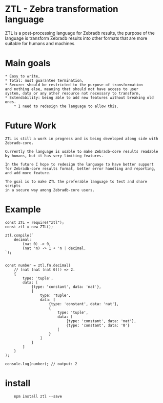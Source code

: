 # ZTL - Zebra transformation language

ZTL is a post-processing language for Zebradb results, the purpose of 
the language is transform Zebradb results into other formats that 
are more suitable for humans and machines.

# Main goals

	* Easy to write,
	* Total: must guarantee termination,
	* Secure: should be restricted to the purpose of transformation
	and nothing else, meaning that should not have access to user 
	system, data or any other resource not necessary to transform.
	* Extendability: being able to add new features without breaking old ones.
		* I need to redesign the language to allow this.		 		

# Future Work

	ZTL is still a work in progress and is being developed along side with 
	Zebradb-core.

	Currently the language is usable to make Zebradb-core results readable 
	by humans, but it has very limiting features.

	In the future I hope to redesign the language to have better support
	for Zebradb-core results format, better error handling and reporting,
	and add more feature.

	The goal is to make ZTL the preferable language to test and share scripts 
	in a secure way among Zebradb-core users.

# Example

```
const ZTL = require("ztl");
const ztl = new ZTL();

ztl.compile(`
    decimal:
        (nat 0) -> 0,
        (nat 'n) -> 1 + 'n | decimal.
`);


const number = ztl.fn.decimal(
    // (nat (nat (nat 0))) => 2.
    {
        type: 'tuple',
        data: [
            {type: 'constant', data: 'nat'},
            {
                type: 'tuple',
                data: [
                    {type: 'constant', data: 'nat'},
                    {
                        type: 'tuple',
                        data: [
                            {type: 'constant', data: 'nat'},
                            {type: 'constant', data: '0'}
                        ]
                    }
                ]
            }
        ] 
    }
);

console.log(number); // output: 2

```

# install

```
	npm install ztl --save
```

